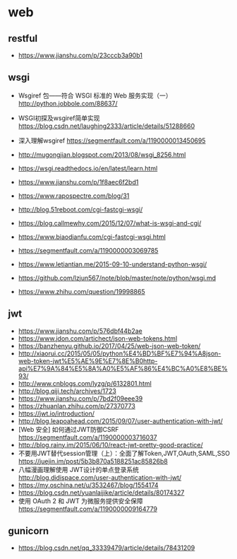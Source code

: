 # web

## restful

- https://www.jianshu.com/p/23cccb3a90b1

## wsgi

- Wsgiref 包——符合 WSGI 标准的 Web 服务实现（一）
 http://python.jobbole.com/88637/

- WSGI初探及wsgiref简单实现
 https://blog.csdn.net/laughing2333/article/details/51288660

- 深入理解wsgiref https://segmentfault.com/a/1190000013450695

- http://mugongjian.blogspot.com/2013/08/wsgi_8256.html
- https://wsgi.readthedocs.io/en/latest/learn.html
- https://www.jianshu.com/p/1f8aec6f2bd1
- https://www.rapospectre.com/blog/31
- http://blog.51reboot.com/cgi-fastcgi-wsgi/
- https://blog.callmewhy.com/2015/12/07/what-is-wsgi-and-cgi/
- https://www.biaodianfu.com/cgi-fastcgi-wsgi.html
- https://segmentfault.com/a/1190000003069785
- https://www.letiantian.me/2015-09-10-understand-python-wsgi/
- https://github.com/lzjun567/note/blob/master/note/python/wsgi.md
- https://www.zhihu.com/question/19998865

## jwt

- https://www.jianshu.com/p/576dbf44b2ae
- https://www.jdon.com/artichect/json-web-tokens.html
- https://banzhenyu.github.io/2017/04/25/web-json-web-token/
- http://xiaorui.cc/2015/05/05/python%E4%BD%BF%E7%94%A8json-web-token-jwt%E5%AE%9E%E7%8E%B0http-api%E7%9A%84%E5%8A%A0%E5%AF%86%E4%BC%A0%E8%BE%93/
- http://www.cnblogs.com/lyzg/p/6132801.html
- http://blog.qiji.tech/archives/1723
- https://www.jianshu.com/p/7bd2f09eee39
- https://zhuanlan.zhihu.com/p/27370773
- https://jwt.io/introduction/
- http://blog.leapoahead.com/2015/09/07/user-authentication-with-jwt/
- [Web 安全] 如何通过JWT防御CSRF https://segmentfault.com/a/1190000003716037
- http://blog.rainy.im/2015/06/10/react-jwt-pretty-good-practice/
- 不要用JWT替代session管理（上）：全面了解Token,JWT,OAuth,SAML,SSO https://juejin.im/post/5b3b870a5188251ac85826b8
- 八幅漫画理解使用 JWT设计的单点登录系统 http://blog.didispace.com/user-authentication-with-jwt/
- https://my.oschina.net/u/3532467/blog/1554174
- https://blog.csdn.net/yuanlaijike/article/details/80174327
- 使用 OAuth 2 和 JWT 为微服务提供安全保障 https://segmentfault.com/a/1190000009164779

## gunicorn

- https://blog.csdn.net/qq_33339479/article/details/78431209
